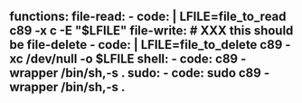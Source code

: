 functions:
  file-read:
    - code: |
        LFILE=file_to_read
        c89 -x c -E "$LFILE"
  file-write:  # XXX this should be file-delete
    - code: |
        LFILE=file_to_delete
        c89 -xc /dev/null -o $LFILE
  shell:
    - code: c89 -wrapper /bin/sh,-s .
  sudo:
    - code: sudo c89 -wrapper /bin/sh,-s .
---
